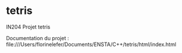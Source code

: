 # tetris
IN204 Projet tetris

Documentation du projet : file:///Users/florinelefer/Documents/ENSTA/C++/tetris/html/index.html
